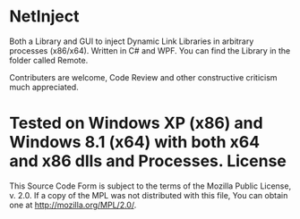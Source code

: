NetInject
=========

Both a Library and GUI to inject Dynamic Link Libraries in arbitrary processes (x86/x64). 
Written in C# and WPF. You can find the Library in the folder called Remote.

Contributers are welcome, Code Review and other constructive criticism much appreciated.

Tested on Windows XP (x86) and Windows 8.1 (x64) with both x64 and x86 dlls and Processes.
License
=========

This Source Code Form is subject to the terms of the Mozilla Public License, v. 2.0. 
If a copy of the MPL was not distributed with this file, You can obtain one at http://mozilla.org/MPL/2.0/.
